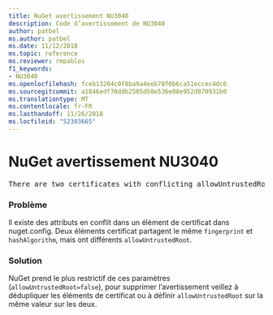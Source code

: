 ```yaml
---
title: NuGet avertissement NU3040
description: Code d’avertissement de NU3040
author: patbel
ms.author: patbel
ms.date: 11/12/2018
ms.topic: reference
ms.reviewer: rmpablos
f1_keywords:
- NU3040
ms.openlocfilehash: fceb13204c0f8ba9a4eeb70f0b6ca51eccec4dc6
ms.sourcegitcommit: a1846edf70ddb2505d58e536e08e952d870931b0
ms.translationtype: MT
ms.contentlocale: fr-FR
ms.lasthandoff: 11/26/2018
ms.locfileid: "52303665"
---
```

# <a name="nuget-warning-nu3040"></a>NuGet avertissement NU3040

<pre>There are two certificates with conflicting allowUntrustedRoot attributes in the computed settings. The allowUntrustedRoot attribute is going to be set to false. Certificate: SHA256-3F9001EA83C560D712C24CF213C3D312CB3BFF51EE89435D3430BD06B5D0EECE</pre>

### <a name="issue"></a>Problème

Il existe des attributs en conflit dans un élément de certificat dans nuget.config. Deux éléments certificat partagent le même `fingerprint` et `hashAlgorithm`, mais ont différents `allowUntrustedRoot`.

### <a name="solution"></a>Solution

NuGet prend le plus restrictif de ces paramètres (`allowUntrustedRoot=false`), pour supprimer l’avertissement veillez à dédupliquer les éléments de certificat ou à définir `allowUntrustedRoot` sur la même valeur sur les deux.